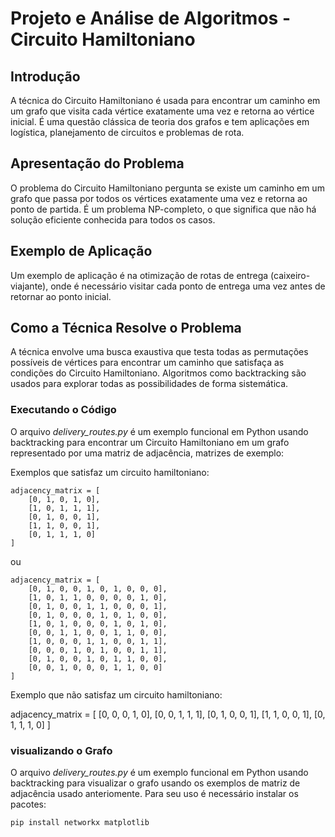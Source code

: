 # Projeto e Análise de Algoritmos - Circuito Hamiltoniano

## Introdução

A técnica do Circuito Hamiltoniano é usada para encontrar um caminho em um grafo que visita cada vértice exatamente uma vez e retorna ao vértice inicial. É uma questão clássica de teoria dos grafos e tem aplicações em logística, planejamento de circuitos e problemas de rota.

## Apresentação do Problema

O problema do Circuito Hamiltoniano pergunta se existe um caminho em um grafo que passa por todos os vértices exatamente uma vez e retorna ao ponto de partida. É um problema NP-completo, o que significa que não há solução eficiente conhecida para todos os casos.

## Exemplo de Aplicação

Um exemplo de aplicação é na otimização de rotas de entrega (caixeiro-viajante), onde é necessário visitar cada ponto de entrega uma vez antes de retornar ao ponto inicial.

## Como a Técnica Resolve o Problema

A técnica envolve uma busca exaustiva que testa todas as permutações possíveis de vértices para encontrar um caminho que satisfaça as condições do Circuito Hamiltoniano. Algoritmos como backtracking são usados para explorar todas as possibilidades de forma sistemática.

### Executando o Código

O arquivo *delivery_routes.py* é um exemplo funcional em Python usando backtracking para encontrar um Circuito Hamiltoniano em um grafo representado por uma matriz de adjacência, matrizes de exemplo:

Exemplos que satisfaz um circuito hamiltoniano:

```
adjacency_matrix = [
    [0, 1, 0, 1, 0],
    [1, 0, 1, 1, 1],
    [0, 1, 0, 0, 1],
    [1, 1, 0, 0, 1],
    [0, 1, 1, 1, 0]
]
```
ou
```
adjacency_matrix = [
    [0, 1, 0, 0, 1, 0, 1, 0, 0, 0],
    [1, 0, 1, 1, 0, 0, 0, 0, 1, 0],
    [0, 1, 0, 0, 1, 1, 0, 0, 0, 1],
    [0, 1, 0, 0, 0, 1, 0, 1, 0, 0],
    [1, 0, 1, 0, 0, 0, 1, 0, 1, 0],
    [0, 0, 1, 1, 0, 0, 1, 1, 0, 0],
    [1, 0, 0, 0, 1, 1, 0, 0, 1, 1],
    [0, 0, 0, 1, 0, 1, 0, 0, 1, 1],
    [0, 1, 0, 0, 1, 0, 1, 1, 0, 0],
    [0, 0, 1, 0, 0, 0, 1, 1, 0, 0]
]
```

Exemplo que não satisfaz um circuito hamiltoniano:

adjacency_matrix = [
    [0, 0, 0, 1, 0],
    [0, 0, 1, 1, 1],
    [0, 1, 0, 0, 1],
    [1, 1, 0, 0, 1],
    [0, 1, 1, 1, 0]
]

### visualizando o Grafo

O arquivo *delivery_routes.py* é um exemplo funcional em Python usando backtracking para visualizar o grafo usando os exemplos de matriz de adjacência usado anteriomente. Para seu uso é necessário instalar os pacotes:

```
pip install networkx matplotlib
```